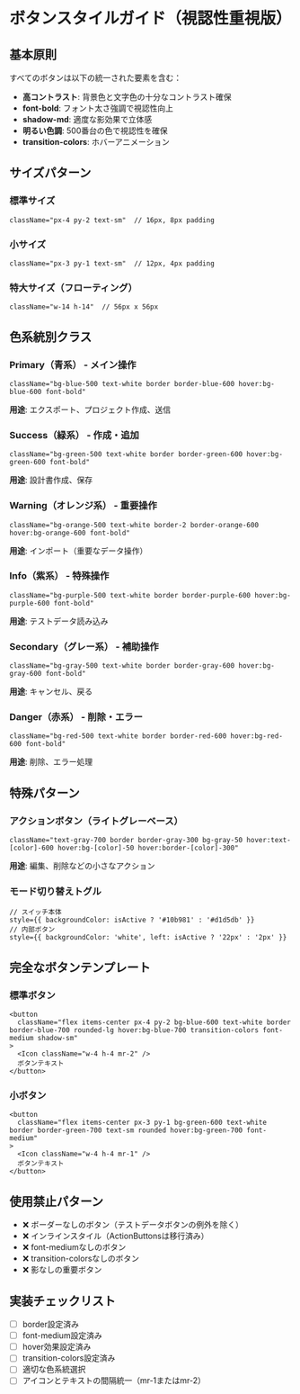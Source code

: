 # ボタンスタイルガイド（視認性重視版）

## 基本原則
すべてのボタンは以下の統一された要素を含む：
- **高コントラスト**: 背景色と文字色の十分なコントラスト確保
- **font-bold**: フォント太さ強調で視認性向上
- **shadow-md**: 適度な影効果で立体感
- **明るい色調**: 500番台の色で視認性を確保
- **transition-colors**: ホバーアニメーション

## サイズパターン

### 標準サイズ
```tsx
className="px-4 py-2 text-sm"  // 16px, 8px padding
```

### 小サイズ
```tsx
className="px-3 py-1 text-sm"  // 12px, 4px padding
```

### 特大サイズ（フローティング）
```tsx
className="w-14 h-14"  // 56px x 56px
```

## 色系統別クラス

### Primary（青系） - メイン操作
```tsx
className="bg-blue-500 text-white border border-blue-600 hover:bg-blue-600 font-bold"
```
**用途**: エクスポート、プロジェクト作成、送信

### Success（緑系） - 作成・追加
```tsx
className="bg-green-500 text-white border border-green-600 hover:bg-green-600 font-bold"
```
**用途**: 設計書作成、保存

### Warning（オレンジ系） - 重要操作
```tsx
className="bg-orange-500 text-white border-2 border-orange-600 hover:bg-orange-600 font-bold"
```
**用途**: インポート（重要なデータ操作）

### Info（紫系） - 特殊操作
```tsx
className="bg-purple-500 text-white border border-purple-600 hover:bg-purple-600 font-bold"
```
**用途**: テストデータ読み込み

### Secondary（グレー系） - 補助操作
```tsx
className="bg-gray-500 text-white border border-gray-600 hover:bg-gray-600 font-bold"
```
**用途**: キャンセル、戻る

### Danger（赤系） - 削除・エラー
```tsx
className="bg-red-500 text-white border border-red-600 hover:bg-red-600 font-bold"
```
**用途**: 削除、エラー処理

## 特殊パターン

### アクションボタン（ライトグレーベース）
```tsx
className="text-gray-700 border border-gray-300 bg-gray-50 hover:text-[color]-600 hover:bg-[color]-50 hover:border-[color]-300"
```
**用途**: 編集、削除などの小さなアクション

### モード切り替えトグル
```tsx
// スイッチ本体
style={{ backgroundColor: isActive ? '#10b981' : '#d1d5db' }}
// 内部ボタン
style={{ backgroundColor: 'white', left: isActive ? '22px' : '2px' }}
```

## 完全なボタンテンプレート

### 標準ボタン
```tsx
<button
  className="flex items-center px-4 py-2 bg-blue-600 text-white border border-blue-700 rounded-lg hover:bg-blue-700 transition-colors font-medium shadow-sm"
>
  <Icon className="w-4 h-4 mr-2" />
  ボタンテキスト
</button>
```

### 小ボタン
```tsx
<button
  className="flex items-center px-3 py-1 bg-green-600 text-white border border-green-700 text-sm rounded hover:bg-green-700 font-medium"
>
  <Icon className="w-4 h-4 mr-1" />
  ボタンテキスト
</button>
```

## 使用禁止パターン
- ❌ ボーダーなしのボタン（テストデータボタンの例外を除く）
- ❌ インラインスタイル（ActionButtonsは移行済み）
- ❌ font-mediumなしのボタン
- ❌ transition-colorsなしのボタン
- ❌ 影なしの重要ボタン

## 実装チェックリスト
- [ ] border設定済み
- [ ] font-medium設定済み
- [ ] hover効果設定済み
- [ ] transition-colors設定済み
- [ ] 適切な色系統選択
- [ ] アイコンとテキストの間隔統一（mr-1またはmr-2）